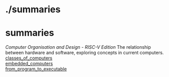 # ./summaries
# summaries

_Computer Organisation and Design - RISC-V Edition_
The relationship between hardware and software, exploring concepts in current
computers.
[classes_of_computers](./summaries/coad-rve/classes_of_computers.md)  
[embedded_computers](./summaries/coad-rve/embedded_computers.md)  
[from_program_to_executable](./summaries/coad-rve/from_program_to_executable.md)  
